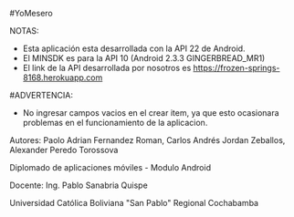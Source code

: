 #YoMesero

NOTAS:

- Esta aplicación esta desarrollada con la API 22 de Android.
- El MINSDK es para la API 10 (Android 2.3.3 GINGERBREAD_MR1)
- El link de la API desarrollada por nosotros es https://frozen-springs-8168.herokuapp.com

#ADVERTENCIA:
- No ingresar campos vacios en el crear item, ya que esto ocasionara problemas en el funcionamiento de la aplicacion.

Autores: 
Paolo Adrian Fernandez Roman,
Carlos Andrés Jordan Zeballos, 
Alexander Peredo Torossova

Diplomado de aplicaciones móviles - Modulo Android

Docente: Ing. Pablo Sanabria Quispe

Universidad Católica Boliviana "San Pablo" Regional Cochabamba